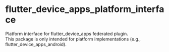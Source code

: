 # flutter_device_apps_platform_interface
Platform interface for flutter_device_apps federated plugin.  
This package is only intended for platform implementations (e.g., flutter_device_apps_android).  
